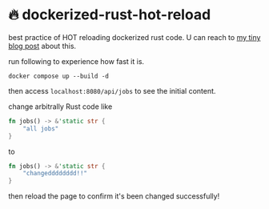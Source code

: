 # :fire: dockerized-rust-hot-reload
best practice of HOT reloading dockerized rust code.
U can reach to [my tiny blog post](https://pseuxide.github.io/posts/turbocharging_rust_achieve_lightning_fast_hot_reloading_with_docker_and_mold/) about this.

run following to experience how fast it is.

```shell
docker compose up --build -d
```

then access `localhost:8080/api/jobs` to see the initial content.

change arbitrally Rust code like

```rs
fn jobs() -> &'static str {
    "all jobs"
}
```

to

```rs
fn jobs() -> &'static str {
    "changedddddddd!!"
}
```

then reload the page to confirm it's been changed successfully!
